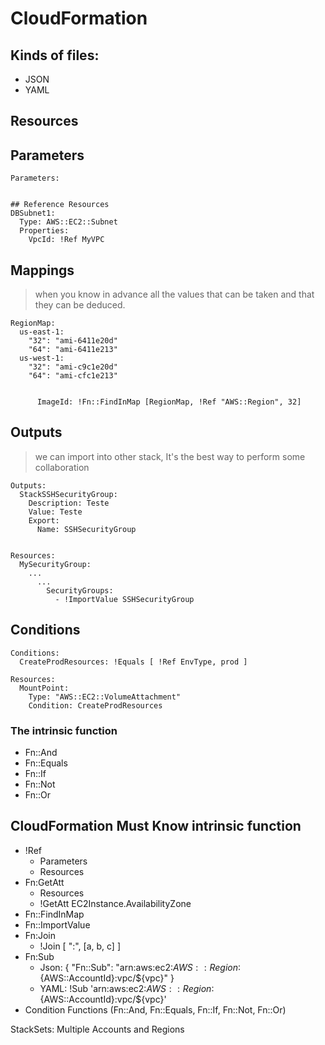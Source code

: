 # CloudFormation

## Kinds of files:
- JSON
- YAML

## Resources

## Parameters

```
Parameters:
  

## Reference Resources
DBSubnet1:
  Type: AWS::EC2::Subnet
  Properties:
    VpcId: !Ref MyVPC
```    


## Mappings

>when you know in advance all the values that can be taken and that they can be deduced.

```
RegionMap:
  us-east-1:
    "32": "ami-6411e20d"
    "64": "ami-6411e213"
  us-west-1:
    "32": "ami-c9c1e20d"
    "64": "ami-cfc1e213"


      ImageId: !Fn::FindInMap [RegionMap, !Ref "AWS::Region", 32]
```

## Outputs
>we can import into other stack, It's the best way to perform some collaboration
```
Outputs:
  StackSSHSecurityGroup:
    Description: Teste
    Value: Teste
    Export:
      Name: SSHSecurityGroup


Resources:
  MySecurityGroup:
    ...
      ...
        SecurityGroups:
          - !ImportValue SSHSecurityGroup   
```

## Conditions
```
Conditions:
  CreateProdResources: !Equals [ !Ref EnvType, prod ]

Resources:
  MountPoint:
    Type: "AWS::EC2::VolumeAttachment"  
    Condition: CreateProdResources
```

### The intrinsic function
- Fn::And
- Fn::Equals
- Fn::If
- Fn::Not
- Fn::Or

## CloudFormation Must Know intrinsic function
- !Ref
    - Parameters
    - Resources
- Fn:GetAtt
    - Resources
    - !GetAtt EC2Instance.AvailabilityZone
- Fn::FindInMap
- Fn::ImportValue
- Fn:Join
    - !Join [ ":", [a, b, c] ]
- Fn:Sub
  - Json: { "Fn::Sub": "arn:aws:ec2:${AWS::Region}:${AWS::AccountId}:vpc/${vpc}" }
  - YAML: !Sub 'arn:aws:ec2:${AWS::Region}:${AWS::AccountId}:vpc/${vpc}'
- Condition Functions (Fn::And, Fn::Equals, Fn::If, Fn::Not, Fn::Or)


StackSets: Multiple Accounts and Regions